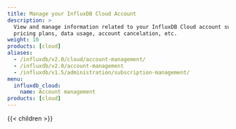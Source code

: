 ```yaml
---
title: Manage your InfluxDB Cloud Account
description: >
  View and manage information related to your InfluxDB Cloud account such as
  pricing plans, data usage, account cancelation, etc.
weight: 10
products: [cloud]
aliases:
  - /influxdb/v2.0/cloud/account-management/
  - /influxdb/v2.0/account-management
  - /influxdb/v1.5/administration/subscription-management/
menu:
  influxdb_cloud:
    name: Account management
products: [cloud]
---
```


{{< children >}}
